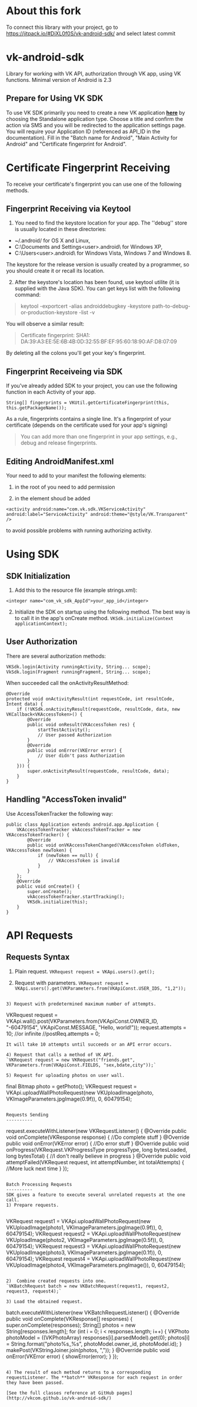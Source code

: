 About this fork
==========
To connect this library with your project, go to https://jitpack.io/#DiXL0f0S/vk-android-sdk/ and select latest commit

vk-android-sdk
==========

Library for working with VK API, authorization through VK app, using VK functions. Minimal version of Android is 2.3

Prepare for Using VK SDK
----------
To use VK SDK primarily you need to create a new VK application  **[here](https://vk.com/editapp?act=create)** by choosing the Standalone application type. Choose a title and confirm the action via SMS and you will be redirected to the application settings page.
You will require your Application ID (referenced as API_ID in the documentation). Fill in the "Batch name for Android", "Main Activity for Android" and "Certificate fingerprint for Android". 

Certificate Fingerprint Receiving
==========
To receive your certificate's fingerprint you can use one of the following methods.

Fingerprint Receiving via Keytool
----------
1) You need to find the keystore location for your app. The ''debug'' store is usually located in these directories:
* ~/.android/ for OS X and Linux, 
* C:\Documents and Settings\<user>\.android\ for Windows XP, 
* C:\Users\<user>\.android\ for Windows Vista, Windows 7 and Windows 8.

The keystore for the release version is usually created by a programmer, so you should create it or recall its location. 

2) After the keystore's location has been found, use keytool utilite (it is supplied with the Java SDK). You can get keys list with the following command:
<blockquote>keytool -exportcert -alias androiddebugkey -keystore path-to-debug-or-production-keystore -list -v</blockquote>
You will observe a similar result:
<blockquote>Certificate fingerprint: SHA1: DA:39:A3:EE:5E:6B:4B:0D:32:55:BF:EF:95:60:18:90:AF:D8:07:09</blockquote>
By deleting all the colons you'll get your key's fingerprint.

Fingerprint Receiveing via SDK
----------
If you've already added SDK to your project, you can use the following function in each Activity of your app.

```
String[] fingerprints = VKUtil.getCertificateFingerprint(this, this.getPackageName());
```

As a rule, fingerprints contains a single line. It's a fingerprint of your certificate (depends on the certificate used for your app's signing)

<blockquote>You can add more than one fingerprint in your app settings, e.g., debug and release fingerprints.</blockquote>

Editing AndroidManifest.xml
----------
Your need to add to your manifest the following elements:

1) in the root of <manifest> you need to add permission <uses-permission android:name="android.permission.INTERNET" />

2) in the <application> element shoud be added

```
<activity android:name="com.vk.sdk.VKServiceActivity" android:label="ServiceActivity" android:theme="@style/VK.Transparent" />
```

to avoid possible problems with running authorizing activity.


Using SDK
==========

SDK Initialization
----------

1) Add this to the resource file (example strings.xml):

```
<integer name="com_vk_sdk_AppId">your_app_id</integer>
```

2) Initialize the SDK on startup using the following method. The best way is to call it in the app's onCreate method.
`VKSdk.initialize(Context applicationContext);`

User Authorization
----------
There are several authorization methods:

```
VKSdk.login(Activity runningActivity, String... scope);
VkSdk.login(Fragment runningFragment, String... scope);
```

When succeeded call the onActivityResultMethod:

```
@Override
protected void onActivityResult(int requestCode, int resultCode, Intent data) {
    if (!VKSdk.onActivityResult(requestCode, resultCode, data, new VKCallback<VKAccessToken>() {
        @Override
        public void onResult(VKAccessToken res) {
            startTestActivity();
            // User passed Authorization
        }
        @Override
        public void onError(VKError error) {
            // User didn't pass Authorization
        }
    })) {
        super.onActivityResult(requestCode, resultCode, data);
    }
}
```

Handling "AccessToken invalid"
----------

Use AccessTokenTracker the following way:


```
public class Application extends android.app.Application {
    VKAccessTokenTracker vkAccessTokenTracker = new VKAccessTokenTracker() {
        @Override
        public void onVKAccessTokenChanged(VKAccessToken oldToken, VKAccessToken newToken) {
            if (newToken == null) {
                // VKAccessToken is invalid
            }
        }
    };
    @Override
    public void onCreate() {
        super.onCreate();
        vkAccessTokenTracker.startTracking();
        VKSdk.initialize(this);
    }
}
```

API Requests
==========

Requests Syntax
----------
1) Plain request.
`VKRequest request = VKApi.users().get();`

2) Request with parameters.
`VKRequest request = VKApi.users().get(VKParameters.from(VKApiConst.USER_IDS, "1,2"));`
```

3) Request with predetermined maximum number of attempts.
```
VKRequest request = VKApi.wall().post(VKParameters.from(VKApiConst.OWNER_ID, "-60479154", VKApiConst.MESSAGE, "Hello, world!"));
request.attempts = 10;
//or infinite
//postReq.attempts = 0;
```
It will take 10 attempts until succeeds or an API error occurs. 

4) Request that calls a method of VK API.
`VKRequest request = new VKRequest("friends.get", VKParameters.from(VKApiConst.FIELDS, "sex,bdate,city"));`

5) Request for uploading photos on user wall.
```
final Bitmap photo = getPhoto();
VKRequest request = VKApi.uploadWallPhotoRequest(new VKUploadImage(photo, VKImageParameters.jpgImage(0.9f)), 0, 60479154);
```

Requests Sending
----------
```
request.executeWithListener(new VKRequestListener() {
    @Override
    public void onComplete(VKResponse response) {
        //Do complete stuff
    }
    @Override
    public void onError(VKError error) {
        //Do error stuff
    }
    @Override
    public void onProgress(VKRequest.VKProgressType progressType,
                                     long bytesLoaded,
                                     long bytesTotal)
    {
        //I don't really believe in progress
    }
    @Override
    public void attemptFailed(VKRequest request, int attemptNumber, int totalAttempts) {
        //More luck next time
    }
});
```

Batch Processing Requests
----------
SDK gives a feature to execute several unrelated requests at the one call. 
1) Prepare requests.
                    
```
VKRequest request1 = VKApi.uploadWallPhotoRequest(new VKUploadImage(photo1, VKImageParameters.jpgImage(0.9f)), 0, 60479154);
VKRequest request2 = VKApi.uploadWallPhotoRequest(new VKUploadImage(photo2, VKImageParameters.jpgImage(0.5f)), 0, 60479154);
VKRequest request3 = VKApi.uploadWallPhotoRequest(new VKUploadImage(photo3, VKImageParameters.jpgImage(0.1f)), 0, 60479154);
VKRequest request4 = VKApi.uploadWallPhotoRequest(new VKUploadImage(photo4, VKImageParameters.pngImage()), 0, 60479154);
```

2)  Combine created requests into one. 
`VKBatchRequest batch = new VKBatchRequest(request1, request2, request3, request4);`

3) Load the obtained request.

```
batch.executeWithListener(new VKBatchRequestListener() {
    @Override
    public void onComplete(VKResponse[] responses) {
        super.onComplete(responses);
        String[] photos = new String[responses.length];
        for (int i = 0; i < responses.length; i++) {
            VKPhoto photoModel = ((VKPhotoArray) responses[i].parsedModel).get(0);
            photos[i] = String.format("photo%s_%s", photoModel.owner_id, photoModel.id);
        }
        makePost(VKStringJoiner.join(photos, ","));
    }
    @Override
    public void onError(VKError error) {
        showError(error);
    }
});
```

4) The result of each method returns to a corresponding requestListener. The **batch** VKResponse for each request in order they have been passed.

[See the full classes reference at GitHub pages](http://vkcom.github.io/vk-android-sdk/)
